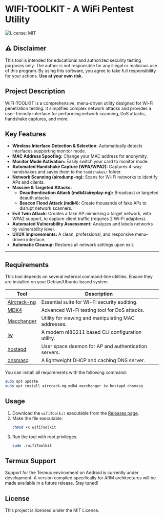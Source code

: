 # WIFI-TOOLKIT - A WiFi Pentest Utility

![License: MIT](https://img.shields.io/badge/License-MIT-yellow.svg)

## ⚠️ Disclaimer
This tool is intended for educational and authorized security testing purposes only. The author is not responsible for any illegal or malicious use of this program. By using this software, you agree to take full responsibility for your actions. **Use at your own risk.**

## Project Description
WIFI-TOOLKIT is a comprehensive, menu-driven utility designed for Wi-Fi penetration testing. It simplifies complex network attacks and provides a user-friendly interface for performing network scanning, DoS attacks, handshake captures, and more.

## Key Features
*   **Wireless Interface Detection & Selection:** Automatically detects interfaces supporting monitor mode.
*   **MAC Address Spoofing:** Change your MAC address for anonymity.
*   **Monitor Mode Activation:** Easily switch your card to monitor mode.
*   **Automated Handshake Capture (WPA/WPA2):** Captures 4-way handshakes and saves them to the `handshakes/` folder.
*   **Network Scanning (airodump-ng):** Scans for Wi-Fi networks to identify APs and clients.
*   **Massive & Targeted Attacks:**
    *   **Deauthentication Attack (mdk4/aireplay-ng):** Broadcast or targeted deauth attacks.
    *   **Beacon Flood Attack (mdk4):** Create thousands of fake APs to disrupt network scanners.
*   **Evil Twin Attack:** Creates a fake AP mimicking a target network, with WPA2 support, to capture client traffic (requires 2 Wi-Fi adapters).
*   **Automated Vulnerability Assessment:** Analyzes and labels networks by vulnerability level.
*   **UI/UX Improvements:** A clean, professional, and responsive menu-driven interface.
*   **Automatic Cleanup:** Restores all network settings upon exit.

---

## Requirements
This tool depends on several external command-line utilities. Ensure they are installed on your Debian/Ubuntu-based system.

| Tool                                                       | Description                                       |
| ---------------------------------------------------------- | ------------------------------------------------- |
| [Aircrack-ng](https://www.aircrack-ng.org/)                | Essential suite for Wi-Fi security auditing.      |
| [MDK4](https://github.com/aircrack-ng/mdk4)                | Advanced Wi-Fi testing tool for DoS attacks.      |
| [Macchanger](https://github.com/alobbs/macchanger)         | Utility for viewing and manipulating MAC addresses. |
| [iw](https://wireless.wiki.kernel.org/en/users/documentation/iw) | A modern nl80211 based CLI configuration utility. |
| [hostapd](https://w1.fi/hostapd/)                         | User space daemon for AP and authentication servers. |
| [dnsmasq](https://thekelleys.org.uk/dnsmasq/doc.html)      | A lightweight DHCP and caching DNS server.        |

You can install all requirements with the following command:
```bash
sudo apt update
sudo apt install aircrack-ng mdk4 macchanger iw hostapd dnsmasq
```

## Usage
1.  Download the `wifiToolkit` executable from the [Releases page](https://github.com/YOUR_USERNAME/YOUR_REPO/releases).
2.  Make the file executable:
    ```bash
    chmod +x wifiToolkit
    ```
3.  Run the tool with root privileges:
    ```bash
    sudo ./wifiToolkit
    ```

## Termux Support
Support for the Termux environment on Android is currently under development. A version compiled specifically for ARM architectures will be made available in a future release. Stay tuned!

## License
This project is licensed under the MIT License.